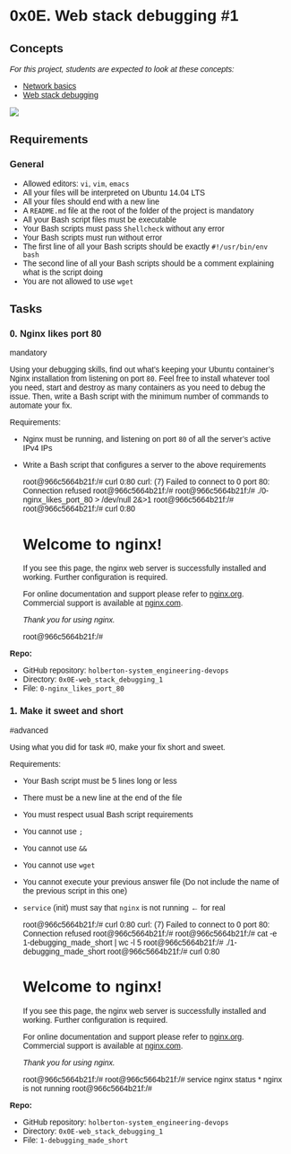 0x0E. Web stack debugging #1
============================
Concepts
--------

_For this project, students are expected to look at these concepts:_

* [Network basics](/concepts/33)
* [Web stack debugging](/concepts/68)

![](https://s3.amazonaws.com/intranet-projects-files/holbertonschool-sysadmin_devops/271/B4eeypV.jpg)

Requirements
------------

### General

* Allowed editors: `vi`, `vim`, `emacs`
* All your files will be interpreted on Ubuntu 14.04 LTS
* All your files should end with a new line
* A `README.md` file at the root of the folder of the project is mandatory
* All your Bash script files must be executable
* Your Bash scripts must pass `Shellcheck` without any error
* Your Bash scripts must run without error
* The first line of all your Bash scripts should be exactly `#!/usr/bin/env bash`
* The second line of all your Bash scripts should be a comment explaining what is the script doing
* You are not allowed to use `wget`

Tasks
-----

### 0\. Nginx likes port 80

mandatory

Using your debugging skills, find out what’s keeping your Ubuntu container’s Nginx installation from listening on port `80`. Feel free to install whatever tool you need, start and destroy as many containers as you need to debug the issue. Then, write a Bash script with the minimum number of commands to automate your fix.

Requirements:

* Nginx must be running, and listening on port `80` of all the server’s active IPv4 IPs
* Write a Bash script that configures a server to the above requirements

    root@966c5664b21f:/# curl 0:80
    curl: (7) Failed to connect to 0 port 80: Connection refused
    root@966c5664b21f:/#
    root@966c5664b21f:/# ./0-nginx_likes_port_80 > /dev/null 2&>1
    root@966c5664b21f:/#
    root@966c5664b21f:/# curl 0:80
    <!DOCTYPE html>
    <html>
    <head>
    <title>Welcome to nginx!</title>
    <style>
        body {
            width: 35em;
            margin: 0 auto;
            font-family: Tahoma, Verdana, Arial, sans-serif;
        }
    </style>
    </head>
    <body>
    <h1>Welcome to nginx!</h1>
    <p>If you see this page, the nginx web server is successfully installed and
    working. Further configuration is required.</p>
    
    <p>For online documentation and support please refer to
    <a href="http://nginx.org/">nginx.org</a>.<br/>
    Commercial support is available at
    <a href="http://nginx.com/">nginx.com</a>.</p>
    
    <p><em>Thank you for using nginx.</em></p>
    </body>
    </html>
    root@966c5664b21f:/#
    

**Repo:**

* GitHub repository: `holberton-system_engineering-devops`
* Directory: `0x0E-web_stack_debugging_1`
* File: `0-nginx_likes_port_80`

### 1\. Make it sweet and short

#advanced

Using what you did for task #0, make your fix short and sweet.

Requirements:

* Your Bash script must be 5 lines long or less
* There must be a new line at the end of the file
* You must respect usual Bash script requirements
* You cannot use `;`
* You cannot use `&&`
* You cannot use `wget`
* You cannot execute your previous answer file (Do not include the name of the previous script in this one)
* `service` (init) must say that `nginx` is not running ← for real

    root@966c5664b21f:/# curl 0:80
    curl: (7) Failed to connect to 0 port 80: Connection refused
    root@966c5664b21f:/#
    root@966c5664b21f:/# cat -e 1-debugging_made_short | wc -l
    5
    root@966c5664b21f:/# ./1-debugging_made_short
    root@966c5664b21f:/# curl 0:80
    <!DOCTYPE html>
    <html>
    <head>
    <title>Welcome to nginx!</title>
    <style>
        body {
            width: 35em;
            margin: 0 auto;
            font-family: Tahoma, Verdana, Arial, sans-serif;
        }
    </style>
    </head>
    <body>
    <h1>Welcome to nginx!</h1>
    <p>If you see this page, the nginx web server is successfully installed and
    working. Further configuration is required.</p>
    
    <p>For online documentation and support please refer to
    <a href="http://nginx.org/">nginx.org</a>.<br/>
    Commercial support is available at
    <a href="http://nginx.com/">nginx.com</a>.</p>
    
    <p><em>Thank you for using nginx.</em></p>
    </body>
    </html>
    root@966c5664b21f:/#
    root@966c5664b21f:/# service nginx status
     * nginx is not running
    root@966c5664b21f:/# 
    

**Repo:**

* GitHub repository: `holberton-system_engineering-devops`
* Directory: `0x0E-web_stack_debugging_1`
* File: `1-debugging_made_short`
